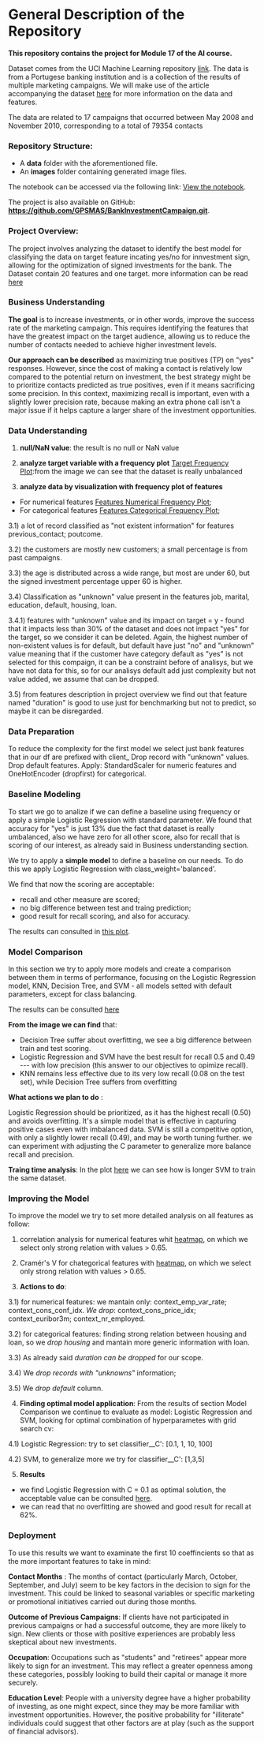 
# General Description of the Repository

**This repository contains the project for Module 17 of the AI course.**

Dataset comes from the UCI Machine Learning repository  [link](https://archive.ics.uci.edu/ml/datasets/bank+marketing). The data is from a Portugese banking institution and is a collection of the results of multiple marketing campaigns. We will make use of the article accompanying the dataset [here](docs/CRISP-DM-BANK.pdf) for more information on the data and features.

The data are related to 17 campaigns that occurred between May 2008 and November 2010, corresponding to a total of 79354 contacts

### Repository Structure:
- A **data** folder with the aforementioned file.
- An **images** folder containing generated image files.

The notebook can be accessed via the following link: [View the notebook](progetto_17_1_v2.ipynb).

The project is also available on GitHub: **https://github.com/GPSMAS/BankInvestmentCampaign.git**.

### Project Overview:
The project involves analyzing the dataset to identify the best model for classifying the data on target feature incating yes/no for innvestment sign, allowing for the optimization of signed investments for the bank.
The Dataset contain 20 features and one target.
more information can be read [here](data/bank-additional-names.txt)

### Business Understanding

**The goal** is to increase investments, or in other words, improve the success rate of the marketing campaign. This requires identifying the features that have the greatest impact on the target audience, allowing us to reduce the number of contacts needed to achieve higher investment levels.

**Our approach can be described** as maximizing true positives (TP) on "yes" responses. However, since the cost of making a contact is relatively low compared to the potential return on investment, the best strategy might be to prioritize contacts predicted as true positives, even if it means sacrificing some precision. In this context, maximizing recall is important, even with a slightly lower precision rate, because making an extra phone call isn't a major issue if it helps capture a larger share of the investment opportunities.

### Data Understanding

1) **null/NaN value**: the result is no null or NaN value
2) **analyze target variable with a frequency plot** [Target Frequency Plot](images/FreqTarget.jpg):from the image we can see that the dataset is really unbalanced

3) **analyze data by visualization with frequency plot of features** 
- For numerical features [Features Numerical Frequency Plot](images/FreqFeaturesNumerical.jpg);
- For categorical features [Features Categorical Frequency Plot](images/FreqFeaturesCategorical.jpg);

3.1) a lot of record classified as "not existent information" for features previous_contact; poutcome.

3.2) the customers are mostly new customers; a small percentage is from past campaigns.

3.3) the age is distributed across a wide range, but most are under 60, but the signed investment percentage upper 60 is higher.

3.4) Classification as "unknown" value present in the features job, marital, education, default, housing, loan.

3.4.1) features with "unknown" value and its impact on target = y - found that it impacts less than 30% of the dataset and does not impact "yes" for the target, so we consider it can be deleted.
Again, the highest number of non-existent values is for default, but default have just "no" and "unknown" value meaning that if the customer have category default as "yes" is not selected for this compaign, it can be a constraint before of analisys, but we have not data for this, so for our analisys default add just complexity but not value added, we assume that can be dropped.

3.5) from features description in project overview we find out that feature named "duration" is good to use just for benchmarking but not to predict, so maybe it can be disregarded.


### Data Preparation
To reduce the complexity for the first model we select just bank features that in our df are prefixed with client_
Drop record with "unknown" values.
Drop default features.
Apply: StandardScaler for numeric features and OneHotEncoder (dropfirst) for categorical.

### Baseline Modeling 

To start we go to analize if we can define a baseline using frequency or apply a simple Logistic Regression with standard parameter. 
We found that accuracy for "yes" is just 13% due the fact that dataset is really umbalanced, also we have zero for all other score, also for recall that is scoring of our interest, as already said in Business understanding section.

We try to apply a **simple model**  to define a baseline on our needs. To do this we apply Logistic Regression with class_weight='balanced'. 

We find that now the scoring are acceptable:
- recall and other measure are scored;
- no big difference between test and traing prediction;
- good result for recall scoring, and also for accuracy.

The results can consulted in [this plot](images/ScoreEvaLogRegBalanced.jpg). 

### Model Comparison

In this section we try to apply more models and create a comparison between them in terms of performance, focusing on the Logistic Regression model, KNN, Decision Tree, and SVM - all models setted with default parameters, except for class balancing.

The results can be consulted [here](images/ModelComparison.jpg)

**From the image we can find** that:
- Decision Tree suffer about overfitting, we see a big difference between train and test scoring.
- Logistic Regression and SVM have the best result for recall 0.5 and 0.49 --- with low precision (this answer to our objectives to opimize recall).
- KNN remains less effective due to its very low recall (0.08 on the test set), while Decision Tree suffers from overfitting

**What actions we plan to do** :

Logistic Regression should be prioritized, as it has the highest recall (0.50) and avoids overfitting. It's a simple model that is effective in capturing positive cases even with imbalanced data.
SVM is still a competitive option, with only a slightly lower recall (0.49), and may be worth tuning further. we can experiment with adjusting the C parameter to generalize more  balance recall and precision.

**Traing time analysis**:
In the plot [here](images/SimpleModelsTimeTrain.jpg) we can see how is longer SVM to train the same dataset.

### Improving the Model

To improve the model we try to set more detailed analysis on all features as follow:
1) correlation analysis for numerical features whit [heatmap](images/corr_NumericalFeat.jpg), on which we select only strong relation with values > 0.65.

2) Cramér's V for chategorical features with [heatmap](images/CramerCategoricalFeat.jpg), on which we select only strong relation with values > 0.65.

3) **Actions to do**:

3.1) for numerical features: we mantain only: context_emp_var_rate; context_cons_conf_idx. *We drop*: context_cons_price_idx; context_euribor3m; context_nr_employed.

3.2) for categorical features: finding strong relation between housing and loan, so we *drop housing* and mantain more generic information with loan.

3.3) As already said *duration can be dropped* for our scope.

3.4) We *drop records with "unknowns"* information;

3.5) We *drop default* column.

4) **Finding optimal model application**: From the results of section Model Comparison we continue to evaluate as model: Logistic Regression and SVM, looking for optimal combination of hyperparametes with grid search cv:

4.1) Logistic Regression: try to set classifier__C': [0.1, 1, 10, 100]

4.2) SVM, to generalize more we try for classifier__C': [1,3,5]

5) **Results**
- we find Logistic Regression with C = 0.1 as optimal solution, the acceptable value can be consulted [here](images/OptimalModel.jpg).
- we can read that no overfitting are showed and good result for recall at 62%.


### Deployment

To use this results we want to examinate the first 10 coeffincients so that as the more important features to take in mind:

**Contact Months** : The months of contact (particularly March, October, September, and July) seem to be key factors in the decision to sign for the investment. This could be linked to seasonal variables or specific marketing or promotional initiatives carried out during those months.

**Outcome of Previous Campaigns**: If clients have not participated in previous campaigns or had a successful outcome, they are more likely to sign. New clients or those with positive experiences are probably less skeptical about new investments.

**Occupation**: Occupations such as "students" and "retirees" appear more likely to sign for an investment. This may reflect a greater openness among these categories, possibly looking to build their capital or manage it more securely.

**Education Level**: People with a university degree have a higher probability of investing, as one might expect, since they may be more familiar with investment opportunities. However, the positive probability for "illiterate" individuals could suggest that other factors are at play (such as the support of financial advisors).